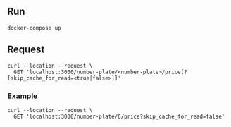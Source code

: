 ## Run

```
docker-compose up
```

## Request

```
curl --location --request \
  GET 'localhost:3000/number-plate/<number-plate>/price[?[skip_cache_for_read=<true|false>]]'
```

### Example

```
curl --location --request \
  GET 'localhost:3000/number-plate/6/price?skip_cache_for_read=false'
```
